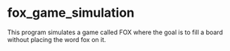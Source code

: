# fox_game_simulation
This program simulates a game called FOX where the goal is to fill a board without placing the word fox on it. 

